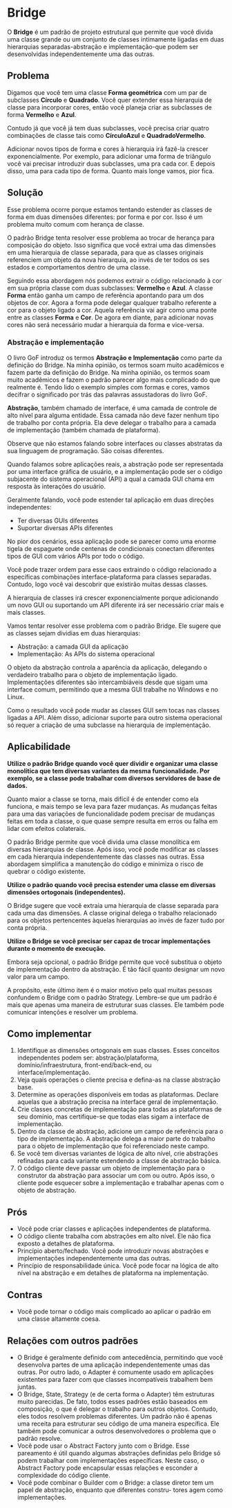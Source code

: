 # Bridge

O **Bridge** é um padrão de projeto estrutural que permite que você divida uma classe grande ou um conjunto de classes intimamente ligadas em duas hierarquias separadas-abstração e implementação-que podem ser desenvolvidas independentemente uma das outras.

## Problema

Digamos que você tem uma classe **Forma geométrica** com um par de subclasses **Círculo** e **Quadrado**. Você quer extender essa hierarquia de classe para incorporar cores, então você planeja criar as subclasses de forma **Vermelho** e **Azul**.

Contudo já que você já tem duas subclasses, você precisa criar quatro combinações de classe tais como **CírculoAzul** e **QuadradoVermelho**.

Adicionar novos tipos de forma e cores à hierarquia irá fazê-la crescer exponencialmente. Por exemplo, para adicionar uma forma de triângulo você vai precisar introduzir duas subclasses, uma pra cada cor. E depois disso, uma para cada tipo de forma. Quanto mais longe vamos, pior fica.

## Solução

Esse problema ocorre porque estamos tentando estender as classes de forma em duas dimensões diferentes: por forma e por cor. Isso é um problema muito comum com herança de classe.

O padrão Bridge tenta resolver esse problema ao trocar de herança para composição do objeto. Isso significa que você extrai uma das dimensões em uma hierarquia de classe separada, para que as classes originais referenciem um objeto da nova hierarquia, ao invés de ter todos os ses estados e comportamentos dentro de uma classe.

Seguindo essa abordagem nós podemos extrair o código relacionado à cor em sua própria classe com duas subclasses: **Vermelho** e **Azul**. A classe **Forma** então ganha um campo de referência apontando para um dos objetos de cor. Agora a forma pode delegar qualquer trabalho referente a cor para o objeto ligado a cor. Aquela referência vai agir como uma ponte entre as classes **Forma** e **Cor**. De agora em diante, para adicionar novas cores não será necessário mudar a hierarquia da forma e vice-versa.

### Abstração e implementação

O livro GoF introduz os termos **Abstração e Implementação** como parte da definição do Bridge. Na minha opinião, os termos soam muito acadêmicos e fazem parte da definição do Bridge. Na minha opinião, os termos soam muito acadêmicos e fazem o padrão parecer algo mais complicado do que realmente é. Tendo lido o exemplo simples com formas e cores, vamos decifrar o significado por trás das palavras assustadoras do livro GoF.

**Abstração**, também chamado de interface, é uma camada de controle de alto nível para alguma entidade. Essa camada não deve fazer nenhum tipo de trabalho por conta própria. Ela deve delegar o trabalho para a camada de implementação (também chamada de plataforma).

Observe que não estamos falando sobre interfaces ou classes abstratas da sua linguagem de programação. São coisas diferentes.

Quando falamos sobre aplicações reais, a abstração pode ser representada por uma interface gráfica de usuário, e a implementação pode ser o código subjacente do sistema operacional (API) a qual a camada GUI chama em resposta às interações do usuário.

Geralmente falando, você pode estender tal aplicação em duas direções independentes:

- Ter diversas GUIs diferentes
- Suportar diversas APIs diferentes

No pior dos cenários, essa aplicação pode se parecer como uma enorme tigela de espaguete onde centenas de condicionais conectam diferentes tipos de GUI com vários APIs por todo o código.

Você pode trazer ordem para esse caos extraindo o código relacionado a específicas combinações interface-plataforma para classes separadas. Contudo, logo você vai descobrir que existirão muitas dessas classes.

A hierarquia de classes irá crescer exponencialmente porque adicionando um novo GUI ou suportando um API diferente irá ser necessário criar mais e mais classes.

Vamos tentar resolver esse problema com o padrão Bridge. Ele sugere que as classes sejam dividias em duas hierarquias:

- Abstração: a camada GUI da aplicação
- Implementação: As APIs do sistema operacional

O objeto da abstração controla a aparência da aplicação, delegando o verdadeiro trabalho para o objeto de implementação ligado. Implementações diferentes são intercambiáveis desde que sigam uma interface comum, permitindo que a mesma GUI trabalhe no Windows e no Linux.

Como o resultado você pode mudar as classes GUI sem tocas nas classes ligadas a API. Além disso, adicionar suporte para outro sistema operacional só requer a criação de uma subclasse na hierarquia de implementação.

## Aplicabilidade

**Utilize o padrão Bridge quando você quer dividir e organizar uma classe monolítica que tem diversas variantes da mesma funcionalidade. Por exemplo, se a classe pode trabalhar com diversos servidores de base de dados.**

Quanto maior a classe se torna, mais difícil é de entender como ela funciona, e mais tempo se leva para fazer mudanças. As mudanças feitas para uma das variações de funcionalidade podem precisar de mudanças feitas em toda a classe, o que quase sempre resulta em erros ou falha em lidar com efeitos colaterais.

O padrão Bridge permite que você divida uma classe monolítica em diversas hierarquias de classe. Após isso, você pode modificar as classes em cada hierarquia independentemente das classes nas outras. Essa abordagem simplifica a manutenção do código e minimiza o risco de quebrar o código existente.

**Utilize o padrão quando você precisa estender uma classe em diversas dimensões ortogonais (independentes).**

O Bridge sugere que você extraia uma hierarquia de classe separada para cada uma das dimensões. A classe original delega o trabalho relacionado para os objetos pertencentes àquelas hierarquias ao invés de fazer tudo por conta própria.

**Utilize o Bridge se você precisar ser capaz de trocar implementações durante o momento de execução.**

Embora seja opcional, o padrão Bridge permite que você substitua o objeto de implementação dentro da abstração. É tão fácil quanto designar um novo valor para um campo.

A propósito, este último item é o maior motivo pelo qual muitas pessoas confundem o Bridge com o padrão Strategy. Lembre-se que um padrão é mais que apenas uma maneira de estruturar suas classes. Ele também pode comunicar intenções e resolver um problema.

## Como implementar

1. Identifique as dimensões ortogonais em suas classes. Esses conceitos independentes podem ser: abstração/plataforma, domínio/infraestrutura, front-end/back-end, ou interface/implementação.
2. Veja quais operações o cliente precisa e defina-as na classe abstração base.
3. Determine as operações disponíveis em todas as plataformas. Declare aquelas que a abstração precisa na interface geral de implementação.
4. Crie classes concretas de implementação para todas as plataformas de seu domínio, mas certifique-se que todas elas sigam a interface de implementação.
5. Dentro da classe de abstração, adicione um campo de referência para o tipo de implementação. A abstração delega a maior parte do trabalho para o objeto de implementação que foi referenciado neste campo.
6. Se você tem diversas variantes de lógica de alto nível, crie abstrações refinadas para cada variante estendendo a classe de abstração básica.
7. O código cliente deve passar um objeto de implementação para o construtor da abstração para associar um com ou outro. Após isso, o cliente pode esquecer sobre a implementação e trabalhar apenas com o objeto de abstração.

## Prós

- Você pode criar classes e aplicações independentes de plataforma.
- O código cliente trabalha com abstrações em alto nível. Ele não fica exposto a detalhes de plataforma.
- Princípio aberto/fechado. Você pode introduzir novas abstrações e implementações independentemente uma das outras.
- Princípio de responsabilidade única. Você pode focar na lógica de alto nível na abstração e em detalhes de plataforma na implementação.

## Contras

- Você pode tornar o código mais complicado ao aplicar o padrão em uma classe altamente coesa.

## Relações com outros padrões

- O Bridge é geralmente definido com antecedência, permitindo que você desenvolva partes de uma aplicação independentemente umas das outras. Por outro lado, o Adapter é comumente usado em aplicações existentes para fazer com que classes incompatíveis trabalhem bem juntas.
- O Bridge, State, Strategy (e de certa forma o Adapter) têm estruturas muito parecidas. De fato, todos esses padrões estão baseados em composição, o que é delegar o trabalho para outros objetos. Contudo, eles todos resolvem problemas diferentes. Um padrão não é apenas uma receita para estruturar seu código de uma maneira específica. Ele também pode comunicar a outros desenvolvedores o problema que o padrão resolve.
- Você pode usar o Abstract Factory junto com o Bridge. Esse pareamento é útil quando algumas abstrações definidas pelo Bridge só podem trabalhar com implementações específicas. Neste caso, o Abstract Factory pode encapsular essas relações e esconder a complexidade do código cliente.
- Você pode combinar o Builder com o Bridge: a classe diretor tem um papel de abstração, enquanto que diferentes constru- tores agem como implementações.
